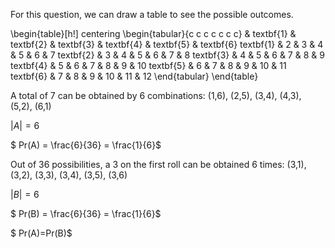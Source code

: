 For this question, we can draw a table to see the possible outcomes.

\begin{table}[h!]
centering
\begin{tabular}{c c c c c c c}
& textbf{1} & textbf{2} & textbf{3} & textbf{4} & textbf{5} & textbf{6}
textbf{1} & 2 & 3 & 4 & 5 & 6 & 7
textbf{2} & 3 & 4 & 5 & 6 & 7 & 8
textbf{3} & 4 & 5 & 6 & 7 & 8 & 9
textbf{4} & 5 & 6 & 7 & 8 & 9 & 10
textbf{5} & 6 & 7 & 8 & 9 & 10 & 11
textbf{6} & 7 & 8 & 9 & 10 & 11 & 12
\end{tabular}
\end{table}

A total of 7 can be obtained by 6 combinations: (1,6), (2,5), (3,4), (4,3), (5,2), (6,1)

$|A|=6$

$ Pr(A) = \frac{6}{36} = \frac{1}{6}$

Out of 36 possibilities, a 3 on the first roll can be obtained 6 times: (3,1), (3,2), (3,3), (3,4), (3,5), (3,6)

$|B|=6$

$ Pr(B) = \frac{6}{36} = \frac{1}{6}$

$ Pr(A)=Pr(B)$
